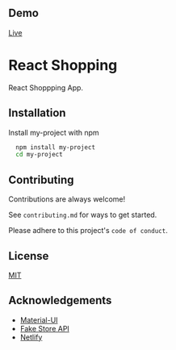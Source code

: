 
## Demo

[Live](https://react-shopping-app-hg.netlify.app)

  
# React Shopping 

React Shoppping App.


## Installation 

Install my-project with npm

```bash 
  npm install my-project
  cd my-project
```
    
## Contributing

Contributions are always welcome!

See `contributing.md` for ways to get started.

Please adhere to this project's `code of conduct`.

  
## License

[MIT](https://choosealicense.com/licenses/mit/)

  
## Acknowledgements

 - [Material-UI](https://material-ui.com/)
 - [Fake Store API](https://fakestoreapi.com/)
 - [Netlify](https://www.netlify.com/resources/?utm_campaign=Resource%20Center%20Announcement&utm_medium=email&_hsmi=112980457&_hsenc=p2ANqtz-9gHV40hZbhLFCySqGIlO0lWwssXPrId3Z54tbxc1bDOSiFjoGZyDls5iE4I4_Jg7WR_MirVCnP3ypHqFI2XBu6IYgV1A&utm_content=112980457&utm_source=hs_email)


  